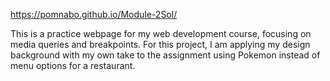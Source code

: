 https://pomnabo.github.io/Module-2Sol/

This is a practice webpage for my web development course, focusing on media queries and breakpoints. For this project, I am applying my design background with my own take to the assignment using Pokemon instead of menu options for a restaurant.